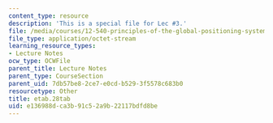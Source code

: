 ```yaml
---
content_type: resource
description: 'This is a special file for Lec #3.'
file: /media/courses/12-540-principles-of-the-global-positioning-system-spring-2012/e136988dca3b91c52a9b22117bdfd8be_etab.28tab
file_type: application/octet-stream
learning_resource_types:
- Lecture Notes
ocw_type: OCWFile
parent_title: Lecture Notes
parent_type: CourseSection
parent_uid: 7db57be8-2ce7-e0cd-b529-3f5578c683b0
resourcetype: Other
title: etab.28tab
uid: e136988d-ca3b-91c5-2a9b-22117bdfd8be
---
```

